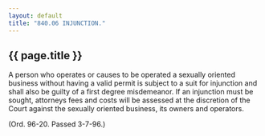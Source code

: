 ```yaml
---
layout: default 
title: "840.06 INJUNCTION."
---
```


{{ page.title }}
----------------

A person who operates or causes to be operated a sexually oriented
business without having a valid permit is subject to a suit for
injunction and shall also be guilty of a first degree misdemeanor. If an
injunction must be sought, attorneys fees and costs will be assessed at
the discretion of the Court against the sexually oriented business, its
owners and operators.

(Ord. 96-20. Passed 3-7-96.)
